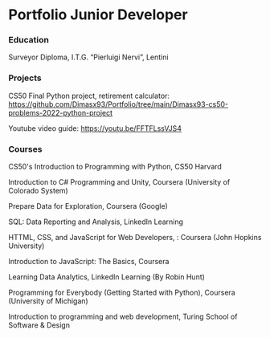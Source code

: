 # Portfolio Junior Developer
 
### Education
Surveyor Diploma, I.T.G. “Pierluigi Nervi”, Lentini

### Projects
CS50 Final Python project, retirement calculator: https://github.com/Dimasx93/Portfolio/tree/main/Dimasx93-cs50-problems-2022-python-project

Youtube video guide: https://youtu.be/FFTFLssVJS4


### Courses
CS50's Introduction to Programming with Python, CS50 Harvard

Introduction to C# Programming and Unity, Coursera (University of Colorado System)

Prepare Data for Exploration, Coursera (Google)

SQL: Data Reporting and Analysis, LinkedIn Learning

HTTML, CSS, and JavaScript for Web Developers, : Coursera (John Hopkins University)

Introduction to JavaScript: The Basics, Coursera

Learning Data Analytics, LinkedIn Learning (By Robin Hunt)

Programming for Everybody (Getting Started with Python), Coursera (University of Michigan)

Introduction to programming and web development, Turing School of Software & Design
